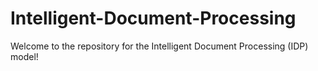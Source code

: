# Intelligent-Document-Processing
Welcome to the repository for the Intelligent Document Processing (IDP) model!
